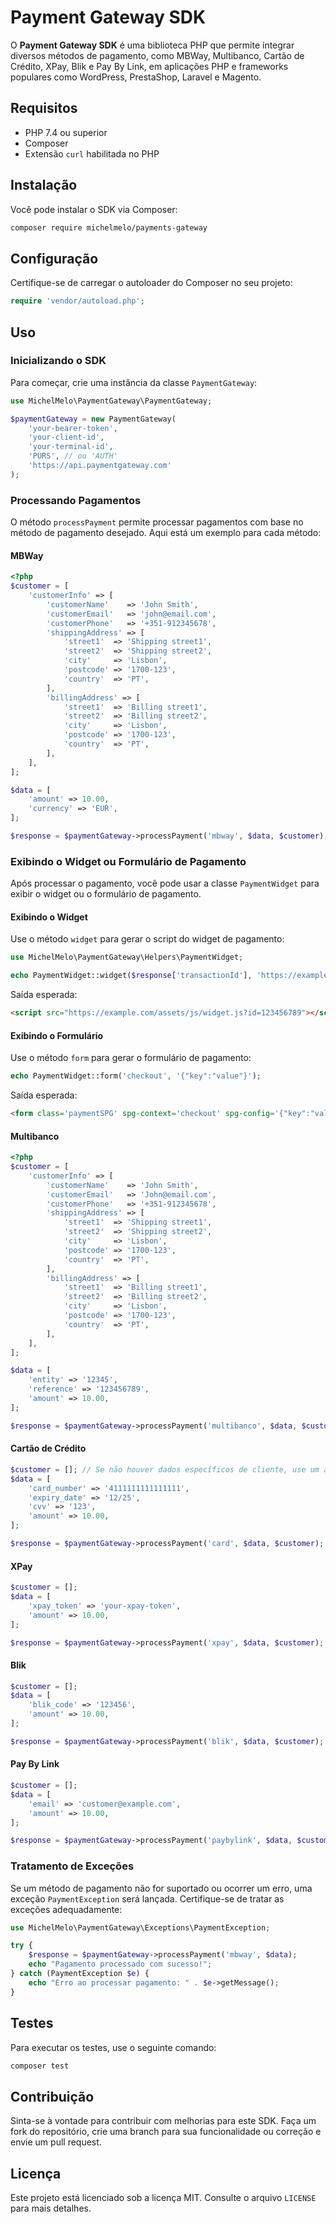 # Payment Gateway SDK

O **Payment Gateway SDK** é uma biblioteca PHP que permite integrar diversos métodos de pagamento, como MBWay, Multibanco, Cartão de Crédito, XPay, Blik e Pay By Link, em aplicações PHP e frameworks populares como WordPress, PrestaShop, Laravel e Magento.

## Requisitos

- PHP 7.4 ou superior
- Composer
- Extensão `curl` habilitada no PHP

## Instalação

Você pode instalar o SDK via Composer:

```bash
composer require michelmelo/payments-gateway
```

## Configuração

Certifique-se de carregar o autoloader do Composer no seu projeto:

```php
require 'vendor/autoload.php';
```

## Uso

### Inicializando o SDK

Para começar, crie uma instância da classe `PaymentGateway`:

```php
use MichelMelo\PaymentGateway\PaymentGateway;

$paymentGateway = new PaymentGateway(
    'your-bearer-token',
    'your-client-id',
    'your-terminal-id',
    'PURS', // ou 'AUTH'
    'https://api.paymentgateway.com'
);
```

### Processando Pagamentos

O método `processPayment` permite processar pagamentos com base no método de pagamento desejado. Aqui está um exemplo para cada método:

#### MBWay

```php
<?php
$customer = [
    'customerInfo' => [
        'customerName'    => 'John Smith',
        'customerEmail'   => 'john@email.com',
        'customerPhone'   => '+351-912345678',
        'shippingAddress' => [
            'street1'  => 'Shipping street1',
            'street2'  => 'Shipping street2',
            'city'     => 'Lisbon',
            'postcode' => '1700-123',
            'country'  => 'PT',
        ],
        'billingAddress' => [
            'street1'  => 'Billing street1',
            'street2'  => 'Billing street2',
            'city'     => 'Lisbon',
            'postcode' => '1700-123',
            'country'  => 'PT',
        ],
    ],
];

$data = [
    'amount' => 10.00,
    'currency' => 'EUR',
];

$response = $paymentGateway->processPayment('mbway', $data, $customer);
```

### Exibindo o Widget ou Formulário de Pagamento

Após processar o pagamento, você pode usar a classe `PaymentWidget` para exibir o widget ou o formulário de pagamento.

#### Exibindo o Widget

Use o método `widget` para gerar o script do widget de pagamento:

```php
use MichelMelo\PaymentGateway\Helpers\PaymentWidget;

echo PaymentWidget::widget($response['transactionId'], 'https://example.com');
```

Saída esperada:
```html
<script src="https://example.com/assets/js/widget.js?id=123456789"></script>
```

#### Exibindo o Formulário

Use o método `form` para gerar o formulário de pagamento:

```php
echo PaymentWidget::form('checkout', '{"key":"value"}');
```

Saída esperada:
```html
<form class='paymentSPG' spg-context='checkout' spg-config='{"key":"value"}'></form>
```

#### Multibanco

```php
<?php
$customer = [
    'customerInfo' => [
        'customerName'    => 'John Smith',
        'customerEmail'   => 'John@email.com',
        'customerPhone'   => '+351-912345678',
        'shippingAddress' => [
            'street1'  => 'Shipping street1',
            'street2'  => 'Shipping street2',
            'city'     => 'Lisbon',
            'postcode' => '1700-123',
            'country'  => 'PT',
        ],
        'billingAddress' => [
            'street1'  => 'Billing street1',
            'street2'  => 'Billing street2',
            'city'     => 'Lisbon',
            'postcode' => '1700-123',
            'country'  => 'PT',
        ],
    ],
];

$data = [
    'entity' => '12345',
    'reference' => '123456789',
    'amount' => 10.00,
];

$response = $paymentGateway->processPayment('multibanco', $data, $customer);
```

#### Cartão de Crédito

```php
$customer = []; // Se não houver dados específicos de cliente, use um array vazio
$data = [
    'card_number' => '4111111111111111',
    'expiry_date' => '12/25',
    'cvv' => '123',
    'amount' => 10.00,
];

$response = $paymentGateway->processPayment('card', $data, $customer);
```

#### XPay

```php
$customer = [];
$data = [
    'xpay_token' => 'your-xpay-token',
    'amount' => 10.00,
];

$response = $paymentGateway->processPayment('xpay', $data, $customer);
```

#### Blik

```php
$customer = [];
$data = [
    'blik_code' => '123456',
    'amount' => 10.00,
];

$response = $paymentGateway->processPayment('blik', $data, $customer);
```

#### Pay By Link

```php
$customer = [];
$data = [
    'email' => 'customer@example.com',
    'amount' => 10.00,
];

$response = $paymentGateway->processPayment('paybylink', $data, $customer);
```

### Tratamento de Exceções

Se um método de pagamento não for suportado ou ocorrer um erro, uma exceção `PaymentException` será lançada. Certifique-se de tratar as exceções adequadamente:

```php
use MichelMelo\PaymentGateway\Exceptions\PaymentException;

try {
    $response = $paymentGateway->processPayment('mbway', $data);
    echo "Pagamento processado com sucesso!";
} catch (PaymentException $e) {
    echo "Erro ao processar pagamento: " . $e->getMessage();
}
```

## Testes

Para executar os testes, use o seguinte comando:

```bash
composer test
```

## Contribuição

Sinta-se à vontade para contribuir com melhorias para este SDK. Faça um fork do repositório, crie uma branch para sua funcionalidade ou correção e envie um pull request.

## Licença

Este projeto está licenciado sob a licença MIT. Consulte o arquivo `LICENSE` para mais detalhes.